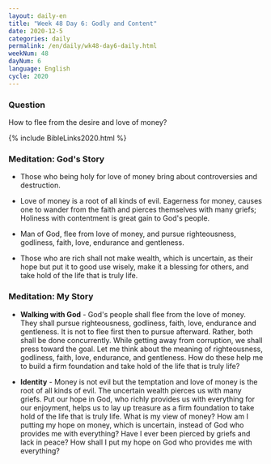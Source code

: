 ```yaml
---
layout: daily-en
title: "Week 48 Day 6: Godly and Content"
date: 2020-12-5 
categories: daily
permalink: /en/daily/wk48-day6-daily.html
weekNum: 48
dayNum: 6
language: English
cycle: 2020
---
```


### Question     
How to flee from the desire and love of money?

{% include BibleLinks2020.html %} 

### Meditation: God's Story   
+ Those who being holy for love of money bring about controversies and destruction. 

+ Love of money is a root of all kinds of evil. Eagerness for money, causes one to wander from the faith and pierces themselves with many griefs; Holiness with contentment is great gain to God's people. 

+ Man of God, flee from love of money, and pursue righteousness, godliness, faith, love, endurance and gentleness. 

+ Those who are rich shall not make wealth, which is uncertain, as their hope but put it to good use wisely, make it a blessing for others, and take hold of the life that is truly life. 

### Meditation: My Story   
+ **Walking with God** - God's people shall flee from the love of money. They shall pursue righteousness, godliness, faith, love, endurance and gentleness. It is not to flee first then to pursue afterward. Rather, both shall be done concurrently. While getting away from corruption, we shall press toward the goal. Let me think about the meaning of righteousness, godliness, faith, love, endurance, and gentleness. How do these help me to build a firm foundation and take hold of the life that is truly life? 

+ **Identity** - Money is not evil but the temptation and love of money is the root of all kinds of evil. The uncertain wealth pierces us with many griefs. Put our hope in God, who richly provides us with everything for our enjoyment, helps us to lay up treasure as a firm foundation to take hold of the life that is truly life. What is my view of money? How am I putting my hope on money, which is uncertain, instead of God who provides me with everything? Have I ever been pierced by griefs and lack in peace? How shall I put my hope on God who provides me with everything? 
